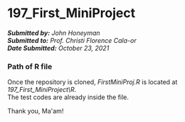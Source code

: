 # 197_First_MiniProject
_**Submitted by:** John Honeyman_ <br>
_**Submitted to:** Prof. Christi Florence Cala-or_ <br>
_**Date Submitted:** October 23, 2021_ <br>

### Path of R file
Once the repository is cloned, _FirstMiniProj.R_ is located at _197_First_MiniProject\R_. <br>
The test codes are already inside the file. <br>

Thank you, Ma'am!
